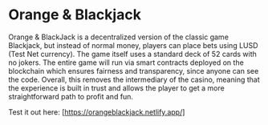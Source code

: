 # Orange & Blackjack

Orange & BlackJack is a decentralized version of the classic game Blackjack, but instead of normal money, players can place bets using LUSD (Test Net currency). The game itself uses a standard deck of 52 cards with no jokers. The entire game will run via smart contracts deployed on the blockchain which ensures fairness and transparency, since anyone can see the code. Overall, this removes the intermediary of the casino, meaning that the experience is built in trust and allows the player to get a more straightforward path to profit and fun.

Test it out here: [https://orangeblackjack.netlify.app/]
